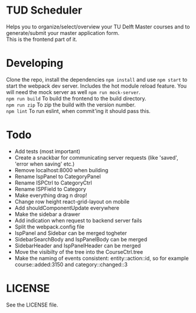 # TUD Scheduler
Helps you to organize/select/overview your TU Delft Master courses and to generate/submit your master application form.  
This is the frontend part of it.

# Developing
Clone the repo, install the dependencies `npm install` and use `npm start` to start the webpack dev server. 
Includes the hot module reload feature. 
You will need the mock server as well `npm run mock-server`.    
`npm run build` To build the frontend to the build directory.  
`npm run zip` To zip the build with the version number.  
`npm lint` To run eslint, when commit'ing it should pass this.  

# Todo
* Add tests (most important)
* Create a snackbar for communicating server requests (like 'saved', 'error when saving' etc.)
* Remove localhost:8000 when building
* Rename IspPanel to CategoryPanel
* Rename ISPCtrl to CategoryCtrl
* Rename ISPField to Category
* Make everything drag n drop!
* Change row height react-grid-layout on mobile
* Add shouldComponentUpdate everywhere
* Make the sidebar a drawer
* Add indication when request to backend server fails
* Split the webpack.config file
* IspPanel and Sidebar can be merged togheter
* SidebarSearchBody and IspPanelBody can be merged
* SidebarHeader and IspPanelHeader can be merged
* Move the visibilty of the tree into the CourseCtrl.tree
* Make the naming of events consistent: entity::action::id, so for example course::added:3150 and category::changed::3

# LICENSE
See the LICENSE file.
